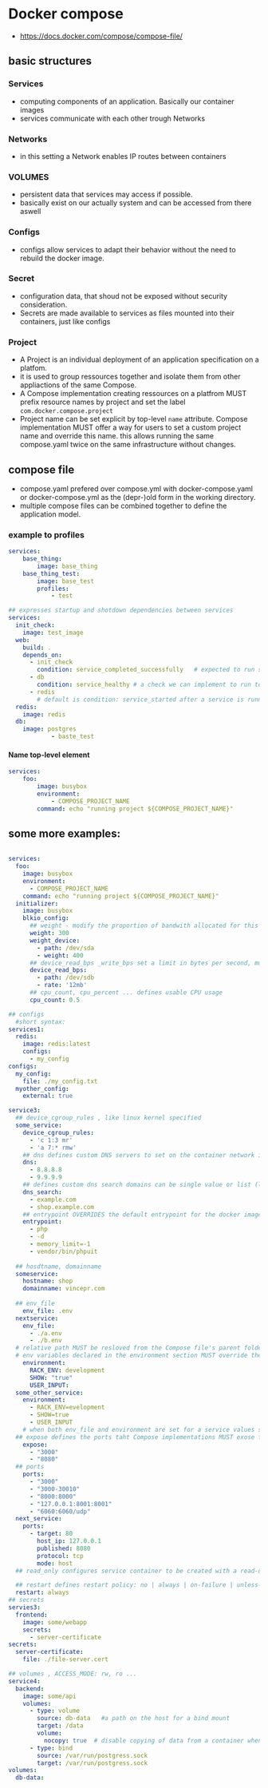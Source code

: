# Docker compose

- https://docs.docker.com/compose/compose-file/

## basic structures
### Services
- computing components of an application. Basically our container images
- services communicate with each other trough Networks
### Networks
- in this setting a Network enables IP routes between containers
### VOLUMES
- persistent data that services may access if possible.
- basically exist on our actually system and can be accessed from there aswell
### Configs
- configs allow services to adapt their behavior without the need to rebuild the docker image.
### Secret
- configuration data, that shoud not be exposed without security consideration. 
- Secrets are made available to services as files mounted into their containers, just like configs
### Project
- A Project is an individual deployment of an application specification on a platfom.
- it is used to group ressources together and isolate them from other appliactions of the same Compose.
- A Compose implementation creating ressources on a platfrom MUST prefix resource names by project and set the label `com.docker.compose.project`
- Project name can be set explicit by top-level `name` attribute. Compose implementation MUST offer a way for users to set a custom project name and override this name. this allows running the same compose.yaml twice on the same infrastructure without changes.

## compose file
- compose.yaml prefered over compose.yml with docker-compose.yaml or docker-compose.yml as the (depr-)old form in the working directory.
- multiple compose files can be combined together to define the application model.

### example to profiles

```yaml
services:
    base_thing:
        image: base_thing
    base_thing_test:
        image: base_test
        profiles:
            - test
```

```yaml
## expresses startup and shotdown dependencies between services
services:
  init_check:
    image: test_image
  web:
    build: .
    depends_on:
      - init_check
        condition: service_completed_successfully   # expected to run successful to completion before
      - db
        condition: service_healthy # a check we can implement to run to indicate if a container is "healthy"
      - redis
        # default is condition: service_started after a service is running (sql db might not be fully initialized though! )
  redis:
    image: redis
  db:
    image: postgres
            - baste_test
```

#### Name top-level element
```yaml
services:
    foo:   
        image: busybox
        environment:
            - COMPOSE_PROJECT_NAME
        command: echo "running project ${COMPOSE_PROJECT_NAME}"
```
## some more examples:
```yaml

services:
  foo:
    image: busybox
    environment:
      - COMPOSE_PROJECT_NAME
    command: echo "running project ${COMPOSE_PROJECT_NAME}"
  initializer:
    image: busybox
    blkio_config:
      ## weight - modify the proportion of bandwith allocated for this ervice (10-1000 , 500 as default)
      weight: 300
      weight_device:
        - path: /dev/sda
        - weight: 400
      ## device_read_bps _write_bps set a limit in bytes per second, must have 2 keys:
      device_read_bps:    
        - path: /dev/sdb
        - rate: '12mb' 
      ## cpu_count, cpu_percent ... defines usable CPU usage
      cpu_count: 0.5

## configs
  #short syntax:
services1:
  redis:
    image: redis:latest
    configs:
      - my_config
configs:
  my_config:
    file: ./my_config.txt
  myother_config:
    external: true

service3:
  ## device_cgroup_rules , like linux kernel specified
  some_service:
    device_cgroup_rules:
      - 'c 1:3 mr'
      - 'a 7:* rmw'
    ## dns defines custom DNS servers to set on the container network interface
    dns:
      - 8.8.8.8
      - 9.9.9.9
    ## defines custom dns search domains can be single value or list (like above)
    dns_search:
      - example.com 
      - shop.example.com
    ## entrypoint OVERRIDES the default entrypoint for the docker image
    entrypoint:
      - php
      - -d
      - memory_limit=-1
      - vendor/bin/phpuit
  
  ## hosdtname, domainname
  someservice:
    hostname: shop
    domainname: vincepr.com
  
  ## env_file
    env_file: .env
  nextservice:
    env_file:
      - ./a.env
      - ./b.env
  # relative path MUST be resloved from the Compose file's parent folder.
  # env variables declared in the environment section MUST override these values
    environment:
      RACK_ENV: development
      SHOW: "true"
      USER_INPUT:
  some_other_service:
    environment:
      - RACK_ENV=evelopment
      - SHOW=true
      - USER_INPUT
    # when both env_file and environment are set for a service values set by environment have precedence
  ## expose defines the ports taht Compose implementations MUST exose from container. These ports are accessible to linked services and SHOULD NOT be published to the host machine. 
    expose:
      - "3000"
      - "8080"
  ## ports
    ports:
      - "3000" 
      - "3000-30010"
      - "8000:8000"
      - "127.0.0.1:8001:8001"
      - "6060:6060/udp"
  next_service:
    ports:
      - target: 80
        host_ip: 127.0.0.1
        published: 8080
        protocol: tcp
        mode: host
  ## read_only configures service container to be created with a read-only filesystem

  ## restart defines restart policy: no | always | on-failure | unless-stopped
  restart: always
## secrets
servies3:
  frontend:
    image: some/webapp
    secrets:
      - server-certificate
secrets:
  server-certificate:
    file: ./file-server.cert

## volumes , ACCESS_MODE: rw, ro ...
service4:
  backend:
    image: some/api
    volumes:
      - type: volume
        source: db-data   #a path on the host for a bind mount
        target: /data
        volume:
          nocopy: true  # disable copying of data from a container when volume is created
      - type: bind
        source: /var/run/postgress.sock
        target: /var/run/postgress.sock
volumes:
  db-data:
        
```